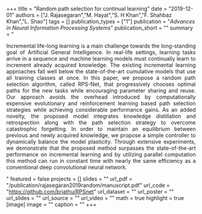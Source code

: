 +++
title = "Random path selection for continual learning"
date = "2019-12-01"
authors = ["J. Rajasegaran","M. Hayat","S. H Khan","F. Shahbaz Khan","L. Shao"]
tags = []
publication_types = ["1"]
publication = "_Advances in Neural Information Processing Systems_"
publication_short = ""
summary = "<p style='text-align: justify;'> Incremental life-long learning is a main challenge towards the long-standing goal of Artificial General Intelligence. In real-life settings, learning tasks arrive in a sequence and machine learning models must continually learn to increment already acquired knowledge. The existing incremental learning approaches fall well below the state-of-the-art cumulative models that use all training classes at once. In this paper, we propose a random path selection algorithm, called RPS-Net, that progressively chooses optimal paths for the new tasks while encouraging parameter sharing and reuse. Our approach avoids the overhead introduced by computationally expensive evolutionary and reinforcement learning based path selection strategies while achieving considerable performance gains. As an added novelty, the proposed model integrates knowledge distillation and retrospection along with the path selection strategy to overcome catastrophic forgetting. In order to maintain an equilibrium between previous and newly acquired knowledge, we propose a simple controller to dynamically balance the model plasticity. Through extensive experiments, we demonstrate that the proposed method surpasses the state-of-the-art performance on incremental learning and by utilizing parallel computation this method can run in constant time with nearly the same efficiency as a conventional deep convolutional neural network.</p>"
featured = false
projects = []
slides = ""
url_pdf = "/publication/rajasegaran2019random/manuscript.pdf"
url_code = "https://github.com/brjathu/RPSnet"
url_dataset = ""
url_poster = ""
url_slides = ""
url_source = ""
url_video = ""
math = true
highlight = true
[image]
image = ""
caption = ""
+++

